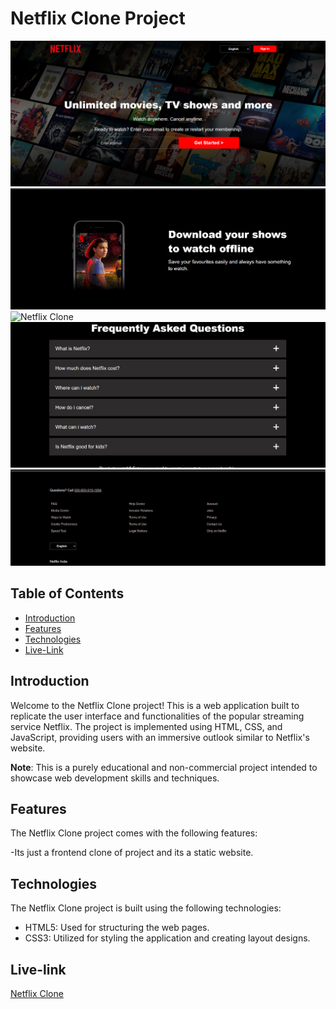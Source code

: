 # Netflix Clone Project 

![Netflix Clone](website1.png)
![Netflix Clone](website2.png)
![Netflix Clone](website3.png)
![Netflix Clone](website4.png)
![Netflix Clone](website5.png)

## Table of Contents

- [Introduction](#introduction)
- [Features](#features)
- [Technologies](#technologies)
- [Live-Link](#Live-link)


## Introduction

Welcome to the Netflix Clone project! This is a web application built to replicate the user interface and functionalities of the popular streaming service Netflix. The project is implemented using HTML, CSS, and JavaScript, providing users with an immersive outlook similar to Netflix's website.

**Note**: This is a purely educational and non-commercial project intended to showcase web development skills and techniques.

## Features

The Netflix Clone project comes with the following features:

-Its just a frontend clone of project and its a static website.

## Technologies

The Netflix Clone project is built using the following technologies:

- HTML5: Used for structuring the web pages.
- CSS3: Utilized for styling the application and creating layout designs.

## Live-link
[Netflix Clone](https://netflix-nett.netlify.app/)
